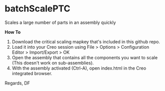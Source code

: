 batchScalePTC
=============

Scales a large number of parts in an assembly quickly

**How To**


1. Download the critical scaling mapkey that's included in this github repo.
2. Load it into your Creo session using File > Options > Configuration Editor > Import/Export > OK
3. Open the assembly that contains all the components you want to scale (This doesn't work on sub-assemblies).
4. With the assembly activated (Ctrl-A), open index.html in the Creo integrated browser.

Regards,
DF
